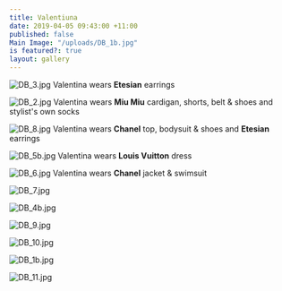 ```yaml
---
title: Valentiuna
date: 2019-04-05 09:43:00 +11:00
published: false
Main Image: "/uploads/DB_1b.jpg"
is featured?: true
layout: gallery
---
```


![DB_3.jpg](/uploads/DB_3.jpg)
Valentina wears **Etesian** earrings

![DB_2.jpg](/uploads/DB_2.jpg)
Valentina wears **Miu Miu** cardigan, shorts, belt & shoes and stylist's own socks

![DB_8.jpg](/uploads/DB_8.jpg)
Valentina wears **Chanel** top, bodysuit & shoes and **Etesian** earrings

![DB_5b.jpg](/uploads/DB_5b.jpg)
Valentina wears **Louis Vuitton** dress

![DB_6.jpg](/uploads/DB_6.jpg)
Valentina wears **Chanel** jacket & swimsuit

![DB_7.jpg](/uploads/DB_7.jpg)

![DB_4b.jpg](/uploads/DB_4b.jpg)

![DB_9.jpg](/uploads/DB_9.jpg)

![DB_10.jpg](/uploads/DB_10.jpg)

![DB_1b.jpg](/uploads/DB_1b.jpg)

![DB_11.jpg](/uploads/DB_11.jpg)
